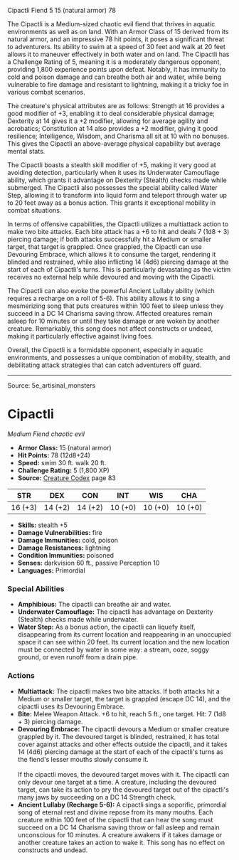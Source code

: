 <MonsterName/>Cipactli</MonsterName>
<CreatureType/>Fiend</CreatureType>
<CR/>5</CR>
<AC/>15 (natural armor)</AC>
<HP/>78</HP>
<summary>The Cipactli is a Medium-sized chaotic evil fiend that thrives in aquatic environments as well as on land. With an Armor Class of 15 derived from its natural armor, and an impressive 78 hit points, it poses a significant threat to adventurers. Its ability to swim at a speed of 30 feet and walk at 20 feet allows it to maneuver effectively in both water and on land. The Cipactli has a Challenge Rating of 5, meaning it is a moderately dangerous opponent, providing 1,800 experience points upon defeat. Notably, it has immunity to cold and poison damage and can breathe both air and water, while being vulnerable to fire damage and resistant to lightning, making it a tricky foe in various combat scenarios.</summary>

<detail>

The creature's physical attributes are as follows: Strength at 16 provides a good modifier of +3, enabling it to deal considerable physical damage; Dexterity at 14 gives it a +2 modifier, allowing for average agility and acrobatics; Constitution at 14 also provides a +2 modifier, giving it good resilience; Intelligence, Wisdom, and Charisma all sit at 10 with no bonuses. This gives the Cipactli an above-average physical capability but average mental stats. 

The Cipactli boasts a stealth skill modifier of +5, making it very good at avoiding detection, particularly when it uses its Underwater Camouflage ability, which grants it advantage on Dexterity (Stealth) checks made while submerged. The Cipactli also possesses the special ability called Water Step, allowing it to transform into liquid form and teleport through water up to 20 feet away as a bonus action. This grants it exceptional mobility in combat situations.

In terms of offensive capabilities, the Cipactli utilizes a multiattack action to make two bite attacks. Each bite attack has a +6 to hit and deals 7 (1d8 + 3) piercing damage; if both attacks successfully hit a Medium or smaller target, that target is grappled. Once grappled, the Cipactli can use Devouring Embrace, which allows it to consume the target, rendering it blinded and restrained, while also inflicting 14 (4d6) piercing damage at the start of each of Cipactli's turns. This is particularly devastating as the victim receives no external help while devoured and moving with the Cipactli.

The Cipactli can also evoke the powerful Ancient Lullaby ability (which requires a recharge on a roll of 5-6). This ability allows it to sing a mesmerizing song that puts creatures within 100 feet to sleep unless they succeed in a DC 14 Charisma saving throw. Affected creatures remain asleep for 10 minutes or until they take damage or are woken by another creature. Remarkably, this song does not affect constructs or undead, making it particularly effective against living foes.

Overall, the Cipactli is a formidable opponent, especially in aquatic environments, and possesses a unique combination of mobility, stealth, and debilitating attack strategies that can catch adventurers off guard.</detail>



---

Source: 5e_artisinal_monsters

# Cipactli

*Medium* *Fiend* *chaotic evil*

- **Armor Class:** 15 (natural armor)
- **Hit Points:** 78 (12d8+24)
- **Speed:** swim 30 ft. walk 20 ft.
- **Challenge Rating:** 5 (1,800 XP)
- **Source:** [Creature Codex](https://koboldpress.com/kpstore/product/creature-codex-for-5th-edition-dnd) page 83

| STR | DEX | CON | INT | WIS | CHA |
| --- | --- | --- | --- | --- | --- |
| 16 (+3) | 14 (+2) | 14 (+2) | 10 (+0) | 10 (+0) | 10 (+0) |

- **Skills:** stealth +5
- **Damage Vulnerabilities:** fire
- **Damage Immunities:** cold, poison
- **Damage Resistances:** lightning
- **Condition Immunities:** poisoned
- **Senses:** darkvision 60 ft., passive Perception 10
- **Languages:** Primordial

### Special Abilities

- **Amphibious:** The cipactli can breathe air and water.
- **Underwater Camouflage:** The cipactli has advantage on Dexterity (Stealth) checks made while underwater.
- **Water Step:** As a bonus action, the cipactli can liquefy itself, disappearing from its current location and reappearing in an unoccupied space it can see within 20 feet. Its current location and the new location must be connected by water in some way: a stream, ooze, soggy ground, or even runoff from a drain pipe.

### Actions

- **Multiattack:** The cipactli makes two bite attacks. If both attacks hit a Medium or smaller target, the target is grappled (escape DC 14), and the cipactli uses its Devouring Embrace.
- **Bite:** Melee Weapon Attack. +6 to hit, reach 5 ft., one target. Hit: 7 (1d8 + 3) piercing damage.
- **Devouring Embrace:** The cipactli devours a Medium or smaller creature grappled by it. The devoured target is blinded, restrained, it has total cover against attacks and other effects outside the cipactli, and it takes 14 (4d6) piercing damage at the start of each of the cipactli's turns as the fiend's lesser mouths slowly consume it.<br><br>If the cipactli moves, the devoured target moves with it. The cipactli can only devour one target at a time. A creature, including the devoured target, can take its action to pry the devoured target out of the cipactli's many jaws by succeeding on a DC 14 Strength check.
- **Ancient Lullaby (Recharge 5-6):** A cipactli sings a soporific, primordial song of eternal rest and divine repose from its many mouths. Each creature within 100 feet of the cipactli that can hear the song must succeed on a DC 14 Charisma saving throw or fall asleep and remain unconscious for 10 minutes. A creature awakens if it takes damage or another creature takes an action to wake it. This song has no effect on constructs and undead.




